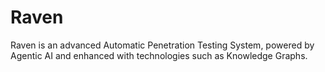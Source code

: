 # Raven
Raven is an advanced Automatic Penetration Testing System, powered by Agentic AI and enhanced with technologies such as Knowledge Graphs.
